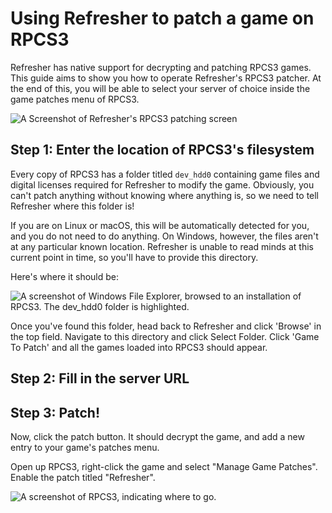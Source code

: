 # Using Refresher to patch a game on RPCS3

<include from="Library.topic" element-id="supported-version-notice"/>

Refresher has native support for decrypting and patching RPCS3 games. This guide aims to show you how to operate Refresher's RPCS3 patcher. 
At the end of this, you will be able to select your server of choice inside the game patches menu of RPCS3.

<include from="Library.topic" element-id="download-refresher"/>

![A Screenshot of Refresher's RPCS3 patching screen](refresher-rpcs3.png)

## Step 1: Enter the location of RPCS3's filesystem

Every copy of RPCS3 has a folder titled `dev_hdd0` containing game files and digital licenses required for Refresher to modify the game. 
Obviously, you can't patch anything without knowing where anything is, so we need to tell Refresher where this folder is!

If you are on Linux or macOS, this will be automatically detected for you, and you do not need to do anything. 
On Windows, however, the files aren't at any particular known location. 
Refresher is unable to read minds at this current point in time, so you'll have to provide this directory.

Here's where it should be:

![A screenshot of Windows File Explorer, browsed to an installation of RPCS3. The dev_hdd0 folder is highlighted.](rpcs3-directory.png)

Once you've found this folder, head back to Refresher and click 'Browse' in the top field. 
Navigate to this directory and click Select Folder. Click 'Game To Patch' and all the games loaded into RPCS3 should appear.

## Step 2: Fill in the server URL

<include from="Library.topic" element-id="fill-in-server-url"/>

## Step 3: Patch!

Now, click the patch button. It should decrypt the game, and add a new entry to your game's patches menu.

Open up RPCS3, right-click the game and select "Manage Game Patches". Enable the patch titled "Refresher".

![A screenshot of RPCS3, indicating where to go.](rpcs3-patch-manager.png)

<include from="Library.topic" element-id="final-patching-message" />